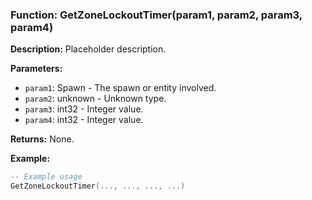 ### Function: GetZoneLockoutTimer(param1, param2, param3, param4)

**Description:**
Placeholder description.

**Parameters:**
- `param1`: Spawn - The spawn or entity involved.
- `param2`: unknown - Unknown type.
- `param3`: int32 - Integer value.
- `param4`: int32 - Integer value.

**Returns:** None.

**Example:**

```lua
-- Example usage
GetZoneLockoutTimer(..., ..., ..., ...)
```
